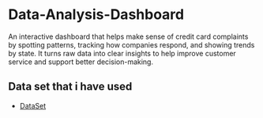 # Data-Analysis-Dashboard
An interactive dashboard that helps make sense of credit card complaints by spotting patterns, tracking how companies respond, and showing trends by state. It turns raw data into clear insights to help improve customer service and support better decision-making.
## Data set that i have used
- <a href="https://github.com/itsadil-7890/Data-Analysis-Dashboard/blob/main/Credit%20Card%20Dashboard.xlsx">DataSet</a>
